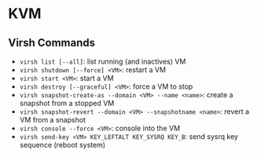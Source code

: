 # KVM

## Virsh Commands
- `virsh list [--all]`: list running (and inactives) VM
- `virsh shutdown [--force] <VM>`: restart a VM
- `virsh start <VM>`: start a VM
- `virsh destroy [--graceful] <VM>`: force a VM to stop
- `virsh snapshot-create-as --domain <VM> --name <name>`: create a snapshot from a stopped VM
- `virsh snapshot-revert --domain <VM> --snapshotname <name>`: revert a VM from a snapshot
- `virsh console --force <VM>`: console into the VM
- `virsh send-key <VM> KEY_LEFTALT KEY_SYSRQ KEY_B`: send sysrq key sequence (reboot system)
